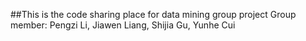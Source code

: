 ##This is the code sharing place for data mining group project
Group member: Pengzi Li, Jiawen Liang, Shijia Gu, Yunhe Cui
